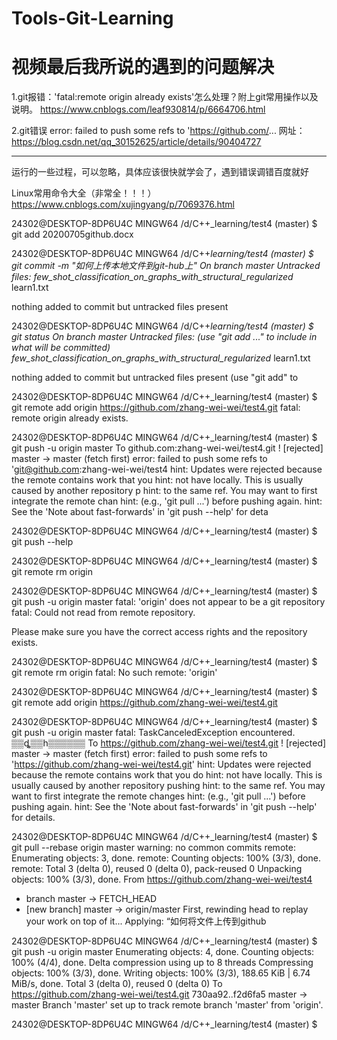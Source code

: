 # Tools-Git-Learning
# 视频最后我所说的遇到的问题解决
1.git报错：'fatal:remote origin already exists'怎么处理？附上git常用操作以及说明。
https://www.cnblogs.com/leaf930814/p/6664706.html

2.git错误 error: failed to push some refs to 'https://github.com/...
网址：
https://blog.csdn.net/qq_30152625/article/details/90404727

********************************************************************************************************************************
运行的一些过程，可以忽略，具体应该很快就学会了，遇到错误调错百度就好


Linux常用命令大全（非常全！！！）
https://www.cnblogs.com/xujingyang/p/7069376.html






















24302@DESKTOP-8DP6U4C MINGW64 /d/C++_learning/test4 (master)
$ git add 20200705github.docx

24302@DESKTOP-8DP6U4C MINGW64 /d/C++_learning/test4 (master)
$ git commit -m "如何上传本地文件到git-hub上"
On branch master
Untracked files:
        few_shot_classification_on_graphs_with_structural_regularized_
        learn1.txt

nothing added to commit but untracked files present

24302@DESKTOP-8DP6U4C MINGW64 /d/C++_learning/test4 (master)
$ git status
On branch master
Untracked files:
  (use "git add <file>..." to include in what will be committed)
        few_shot_classification_on_graphs_with_structural_regularized_
        learn1.txt

nothing added to commit but untracked files present (use "git add" to

24302@DESKTOP-8DP6U4C MINGW64 /d/C++_learning/test4 (master)
$ git remote add origin https://github.com/zhang-wei-wei/test4.git
fatal: remote origin already exists.

24302@DESKTOP-8DP6U4C MINGW64 /d/C++_learning/test4 (master)
$ git push -u origin master
To github.com:zhang-wei-wei/test4.git
 ! [rejected]        master -> master (fetch first)
error: failed to push some refs to 'git@github.com:zhang-wei-wei/test4
hint: Updates were rejected because the remote contains work that you
hint: not have locally. This is usually caused by another repository p
hint: to the same ref. You may want to first integrate the remote chan
hint: (e.g., 'git pull ...') before pushing again.
hint: See the 'Note about fast-forwards' in 'git push --help' for deta

24302@DESKTOP-8DP6U4C MINGW64 /d/C++_learning/test4 (master)
$ git push --help

24302@DESKTOP-8DP6U4C MINGW64 /d/C++_learning/test4 (master)
$ git remote rm origin

24302@DESKTOP-8DP6U4C MINGW64 /d/C++_learning/test4 (master)
$ git push -u origin master
fatal: 'origin' does not appear to be a git repository
fatal: Could not read from remote repository.

Please make sure you have the correct access rights
and the repository exists.

24302@DESKTOP-8DP6U4C MINGW64 /d/C++_learning/test4 (master)
$ git remote rm origin
fatal: No such remote: 'origin'

24302@DESKTOP-8DP6U4C MINGW64 /d/C++_learning/test4 (master)
$ git remote add origin https://github.com/zhang-wei-wei/test4.git

24302@DESKTOP-8DP6U4C MINGW64 /d/C++_learning/test4 (master)
$ git push -u origin master
fatal: TaskCanceledException encountered.
   ▒▒ȡ▒▒һ▒▒▒▒▒▒
To https://github.com/zhang-wei-wei/test4.git
 ! [rejected]        master -> master (fetch first)
error: failed to push some refs to 'https://github.com/zhang-wei-wei/test4.git'
hint: Updates were rejected because the remote contains work that you do
hint: not have locally. This is usually caused by another repository pushing
hint: to the same ref. You may want to first integrate the remote changes
hint: (e.g., 'git pull ...') before pushing again.
hint: See the 'Note about fast-forwards' in 'git push --help' for details.

24302@DESKTOP-8DP6U4C MINGW64 /d/C++_learning/test4 (master)
$ git pull --rebase origin master
warning: no common commits
remote: Enumerating objects: 3, done.
remote: Counting objects: 100% (3/3), done.
remote: Total 3 (delta 0), reused 0 (delta 0), pack-reused 0
Unpacking objects: 100% (3/3), done.
From https://github.com/zhang-wei-wei/test4
 * branch            master     -> FETCH_HEAD
 * [new branch]      master     -> origin/master
First, rewinding head to replay your work on top of it...
Applying: “如何将文件上传到github

24302@DESKTOP-8DP6U4C MINGW64 /d/C++_learning/test4 (master)
$ git push -u origin master
Enumerating objects: 4, done.
Counting objects: 100% (4/4), done.
Delta compression using up to 8 threads
Compressing objects: 100% (3/3), done.
Writing objects: 100% (3/3), 188.65 KiB | 6.74 MiB/s, done.
Total 3 (delta 0), reused 0 (delta 0)
To https://github.com/zhang-wei-wei/test4.git
   730aa92..f2d6fa5  master -> master
Branch 'master' set up to track remote branch 'master' from 'origin'.

24302@DESKTOP-8DP6U4C MINGW64 /d/C++_learning/test4 (master)
$
